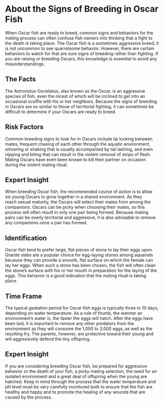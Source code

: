 # About the Signs of Breeding in Oscar Fish

When Oscar fish are ready to breed, common signs and behaviors for the mating process can often confuse fish owners into thinking that a fight to the death is taking place. The Oscar fish is a sometimes aggressive breed; it is not uncommon to see quarrelsome behavior. However, there are certain behaviors to watch for that are sure signs of breeding rather than fighting. If you are raising or breeding Oscars, this knowledge is essential to avoid any misunderstandings.

## The Facts

The Astronotus Oscellatus, also known as the Oscar, is an aggressive species of fish, even the nicest of which will be inclined to get into an occasional scuffle with his or her neighbors. Because the signs of breeding in Oscars are so similar to those of territorial fighting, it can sometimes be difficult to determine if your Oscars are ready to breed.

## Risk Factors

Common breeding signs to look for in Oscars include lip locking between mates, frequent chasing of each other through the aquatic environment, shivering or shaking that is usually accompanied by tail lashing, and even nipping and biting that can result in the violent removal of strips of flesh. Mating Oscars have even been known to kill their partner on occasion during the violent mating ritual.

## Expert Insight

When breeding Oscar fish, the recommended course of action is to allow six young Oscars to grow together in a shared environment. As they reach sexual maturity, the Oscars will select their mates from among the companions. Oscars can be picky when choosing their mates, so this process will often result in only one pair being formed. Because mating pairs can be overly territorial and aggressive, it is also advisable to remove any companions once a pair has formed.

## Identification

Oscar fish tend to prefer large, flat pieces of stone to lay their eggs upon. Granite slabs are a popular choice for egg-laying stones among aquarists because they can provide a smooth, flat surface on which the female can lay her eggs. When such a stone has been chosen, the fish will often clean the stone’s surface with his or her mouth in preparation for the laying of the eggs. This behavior is a good indication that the mating ritual is taking place.

## Time Frame

The typical gestation period for Oscar fish eggs is typically three to 10 days, depending on water temperature. As a rule of thumb, the warmer an environment’s water is, the faster the eggs will hatch. After the eggs have been laid, it is important to remove any other predators from the environment as they will consume the 1,000 to 3,000 eggs, as well as the resulting fry. The parents, however, are protective toward their young and will aggressively defend the tiny offspring.

## Expert Insight

If you are considering breeding Oscar fish, be prepared for aggressive behavior or the death of your fish, a picky mating selection, the need for an isolated environment and a great deal of offspring when the young are hatched. Keep in mind through the process that the water temperature and pH level must be very carefully monitored both to ensure that the fish are healthy and happy and to promote the healing of any wounds that are caused by the process.

